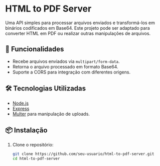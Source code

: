 # HTML to PDF Server

Uma API simples para processar arquivos enviados e transformá-los em binários codificados em Base64. Este projeto pode ser adaptado para converter HTML em PDF ou realizar outras manipulações de arquivos.

## 🚀 Funcionalidades

- Recebe arquivos enviados via `multipart/form-data`.
- Retorna o arquivo processado em formato Base64.
- Suporte a CORS para integração com diferentes origens.

## 🛠️ Tecnologias Utilizadas

- [Node.js](https://nodejs.org/)
- [Express](https://expressjs.com/)
- [Multer](https://github.com/expressjs/multer) para manipulação de uploads.

## 📦 Instalação

1. Clone o repositório:
   ```bash
   git clone https://github.com/seu-usuario/html-to-pdf-server.git
   cd html-to-pdf-server
   ```
